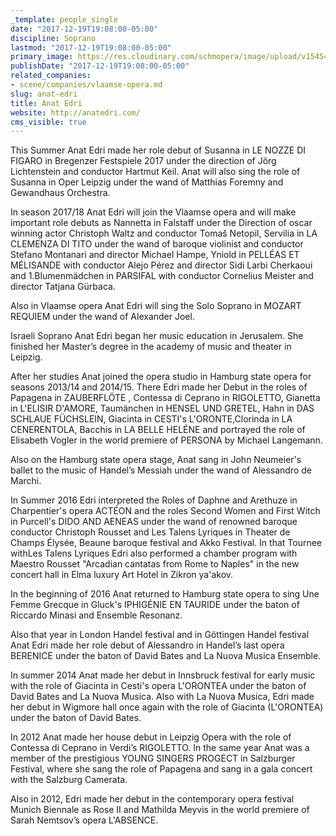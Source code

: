 ```yaml
---
_template: people_single
date: "2017-12-19T19:08:00-05:00"
discipline: Soprano
lastmod: "2017-12-19T19:08:00-05:00"
primary_image: https://res.cloudinary.com/schmopera/image/upload/v1545409169/media/webhook-uploads/1513728405319/IMG_0098-1-e1485662455130.jpg.jpg
publishDate: "2017-12-19T19:08:00-05:00"
related_companies:
- scene/companies/vlaamse-opera.md
slug: anat-edri
title: Anat Edri
website: http://anatedri.com/
cms_visible: true
---
```


This Summer Anat Edri made her role debut of Susanna in LE NOZZE DI FIGARO in Bregenzer Festspiele 2017 under the direction of Jörg Lichtenstein and conductor Hartmut Keil.  Anat will also sing the role of Susanna in Oper Leipzig under the wand of Matthias Foremny and Gewandhaus Orchestra.

In season 2017/18 Anat Edri will join the Vlaamse opera and will make important role debuts as Nannetta in Falstaff under the Direction of oscar winning actor Christoph Waltz and conductor Tomaš Netopil, Servilia in LA CLEMENZA DI TITO under the wand of baroque violinist and conductor Stefano Montanari and director Michael Hampe, Yniold in PELLÉAS ET MÉLISANDE with conductor Alejo Pérez and director Sidi Larbi Cherkaoui and 1.Blumenmädchen in PARSIFAL with conductor Cornelius Meister and director Tatjana Gürbaca.

Also in Vlaamse opera Anat Edri will sing the Solo Soprano in MOZART REQUIEM under the wand of Alexander Joel.

Israeli Soprano Anat Edri began her music education in Jerusalem. She finished her Master’s degree in the academy of music and theater in Leipzig.

After her studies Anat joined the opera studio in Hamburg state opera for seasons 2013/14 and 2014/15. There Edri made her Debut in the roles of Papagena in ZAUBERFLÖTE , Contessa di Ceprano in RIGOLETTO, Gianetta in L'ELISIR D'AMORE, Taumänchen in HENSEL UND GRETEL, Hahn in DAS SCHLAUE FÜCHSLEIN, Giacinta in CESTI's L'ORONTE,Clorinda in LA CENERENTOLA, Bacchis in LA BELLE HELÉNE and portrayed the role of Elisabeth Vogler in the world premiere of PERSONA by Michael Langemann.

Also on the Hamburg state opera stage, Anat sang in John Neumeier's ballet to the music of Handel’s Messiah under the wand of Alessandro de Marchi.

In Summer 2016 Edri interpreted the Roles of Daphne and Arethuze in Charpentier's opera ACTÉON and the roles Second Women and First Witch in Purcell's DIDO AND AENEAS under the wand of renowned baroque conductor Christoph Rousset and Les Talens Lyriques in Theater de Champs Élysée, Beaune baroque festival and Akko Festival. In that Tournee withLes Talens Lyriques Edri also performed a chamber program with Maestro Rousset "Arcadian cantatas from Rome to Naples" in the new concert hall in Elma luxury Art Hotel in Zikron ya'akov.

In the beginning of 2016 Anat returned to Hamburg state opera to sing Une Femme Grecque in Gluck's IPHIGÉNIE EN TAURIDE under the baton of Riccardo Minasi and Ensemble Resonanz.

Also that year in London Handel festival and in Göttingen Handel festival
Anat Edri made her role debut of Alessandro in Handel’s last opera BERENICE under the baton of David Bates and La Nuova Musica Ensemble.

In summer 2014 Anat made her debut in Innsbruck festival for early music with the role of Giacinta in Cesti's opera L'ORONTEA under the baton of David Bates and La Nuova Musica. Also with La Nuova Musica, Edri made her debut in Wigmore hall once again with the role of Giacinta (L'ORONTEA) under the baton of David Bates.

In 2012 Anat made her house debut in Leipzig Opera with the role of Contessa di Ceprano in Verdi’s RIGOLETTO. In the same year Anat was a member of the prestigious YOUNG SINGERS PROGECT in Salzburger Festival, where she sang the role of Papagena and sang in a gala concert with the Salzburg Camerata.

Also in 2012, Edri made her debut in the contemporary opera festival Munich Biennale as Rose II and Mathilda Meyvis in the world premiere of Sarah Nemtsov’s opera L'ABSENCE.
